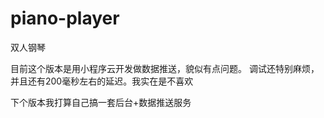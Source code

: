 # piano-player
双人钢琴

目前这个版本是用小程序云开发做数据推送，貌似有点问题。
调试还特别麻烦，并且还有200毫秒左右的延迟。我实在是不喜欢

下个版本我打算自己搞一套后台+数据推送服务
